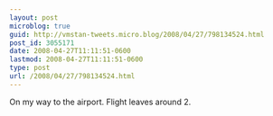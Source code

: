 ```yaml
---
layout: post
microblog: true
guid: http://vmstan-tweets.micro.blog/2008/04/27/798134524.html
post_id: 3055171
date: 2008-04-27T11:11:51-0600
lastmod: 2008-04-27T11:11:51-0600
type: post
url: /2008/04/27/798134524.html
---
```

On my way to the airport. Flight leaves around 2.
